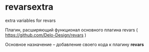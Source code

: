 # revarsextra
extra variables for revars

Плагин, расширяющий функционал основного плагина revars ( https://github.com/Delo-Design/revars )

Основное назначение – добавление своего кода к плагину <strong>revars</strong>
